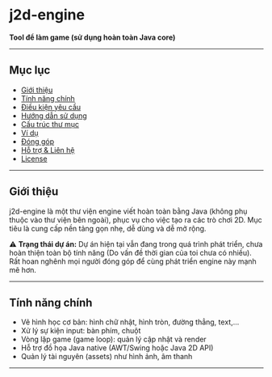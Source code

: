 # j2d-engine

**Tool để làm game (sử dụng hoàn toàn Java core)**

---

##  Mục lục
- [Giới thiệu](#giới-thiệu)
- [Tính năng chính](#tính-năng-chính)
- [Điều kiện yêu cầu](#điều-kiện-yêu-cầu)
- [Hướng dẫn sử dụng](#hướng-dẫn-sử-dụng)
- [Cấu trúc thư mục](#cấu-trúc-thư-mục)
- [Ví dụ](#ví-dụ)
- [Đóng góp](#đóng-góp)
- [Hỗ trợ & Liên hệ](#hỗ-trợ--liên-hệ)
- [License](#license)

---

## Giới thiệu  
j2d-engine là một thư viện engine viết hoàn toàn bằng Java (không phụ thuộc vào thư viện bên ngoài), phục vụ cho việc tạo ra các trò chơi 2D. Mục tiêu là cung cấp nền tảng gọn nhẹ, dễ dùng và dễ mở rộng.

⚠️ **Trạng thái dự án:** Dự án hiện tại vẫn đang trong quá trình phát triển, chưa hoàn thiện toàn bộ tính năng (Do vấn đề thời gian của toi chưa có nhiều). Rất hoan nghênh mọi người đóng góp để cùng phát triển engine này mạnh mẽ hơn.  

---

## Tính năng chính
- Vẽ hình học cơ bản: hình chữ nhật, hình tròn, đường thẳng, text,...
- Xử lý sự kiện input: bàn phím, chuột
- Vòng lặp game (game loop): quản lý cập nhật và render
- Hỗ trợ đồ họa Java native (AWT/Swing hoặc Java 2D API)
- Quản lý tài nguyên (assets) như hình ảnh, âm thanh

---
